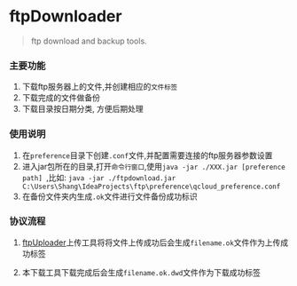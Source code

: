 # ftpDownloader
> ftp download and backup tools.

### 主要功能

1. 下载ftp服务器上的文件,并创建相应的`文件标签`
2. 下载完成的文件做备份
3. 下载目录按日期分类, 方便后期处理

### 使用说明
1. 在`preference`目录下创建`.conf`文件,并配置需要连接的ftp服务器参数设置
2. 进入jar包所在的目录,打开`命令行窗口`,使用`java -jar ./XXX.jar [preference path] `,比如:
   `java -jar ./ftpdownload.jar  C:\Users\Shang\IdeaProjects\ftp\preference\qcloud_preference.conf`
3. 在备份文件夹内生成`.ok`文件进行文件备份成功标识
   
### 协议流程

1. [ftpUploader](https://github.com/Simshang/ftpUploader)上传工具将将文件上传成功后会生成`filename.ok`文件作为上传成功标签

2. 本下载工具下载完成后会生成`filename.ok.dwd`文件作为下载成功标签
   